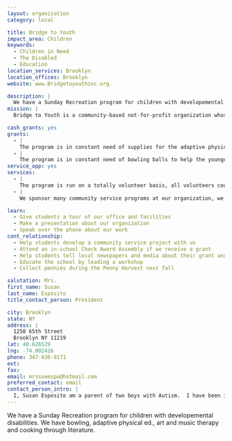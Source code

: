 ```yaml
---
layout: organization
category: local

title: Bridge to Youth
impact_area: Children
keywords: 
  - Children in Need
  - The Disabled
  - Education
location_services: Brooklyn
location_offices: Brooklyn
website: www.Bridgetoyouthinc.org.

description: |
  We have a Sunday Recreation program for children with developemental disabilities.  We have bowling, adaptive physical ed., art and music therapy and cooking through literature.  
mission: |
  Bridge to Youth is a community-based not-for-profit organization whose purpose is to develop programs to serve the social, physical, and cultural needs of young people and their families. Its programs are intended for, but not limited to, the youth of the borough of Brooklyn.

cash_grants: yes
grants: 
  - |
    The program is in constant need of supplies for the adaptive physical ed. program, $100.00 would buy 5 soccer balls . 
  - |
    The program is in constant need of bowling balls to help the younger children learn to ball and to learn turn taking, $500.00 would buy 8 bowling balls.
service_opp: yes
services: 
  - |
    The program is run on a totally volunteer basis, all volunteers could donate their time to be a one to one assistant to any of the disabled children.
  - |
    We sponsor many community service programs at our organization, we the volunteers receive credit for working with any of our disabled children during their activities.  

learn: 
  - Give students a tour of our office and facilities
  - Make a presentation about our organization
  - Speak over the phone about our work
cont_relationship: 
  - Help students develop a community service project with us
  - Attend an in-school Check Award Assembly if we receive a grant
  - Help students tell local newspapers and media about their grant and/or project with us
  - Educate the school by leading a workshop
  - Collect pennies during the Penny Harvest next fall

salutation: Mrs.
first_name: Susan
last_name: Esposito
title_contact_person: President

city: Brooklyn
state: NY
address: |
  1258 65th Street  
  Brooklyn NY 11219
lat: 40.626529
lng: -74.002426
phone: 347-836-9171
ext: 
fax: 
email: mrssueespo@hotmail.com
preferred_contact: email
contact_person_intro: |
  I, Susan Esposito am a parent of two boys with Autism.  I have been involved in this organization for five years and have met and helped many families with children with developmental disabilities.  It gives me great pleasure to offer this proram to them.   
---
```

We have a Sunday Recreation program for children with developemental disabilities.  We have bowling, adaptive physical ed., art and music therapy and cooking through literature.  
